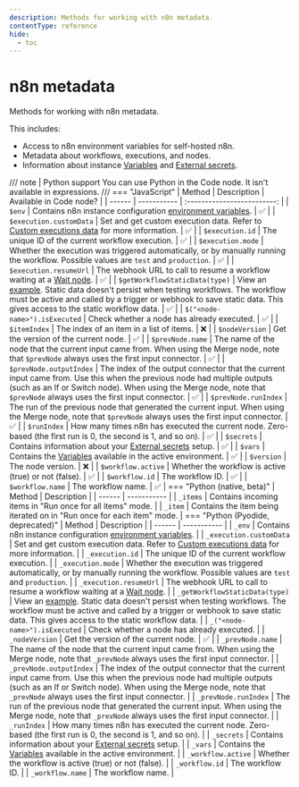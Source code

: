 ```yaml
---
description: Methods for working with n8n metadata.
contentType: reference
hide:
  - toc
---
```


# n8n metadata

Methods for working with n8n metadata.

This includes:

* Access to n8n environment variables for self-hosted n8n.
* Metadata about workflows, executions, and nodes.
* Information about instance [Variables](/code/variables.md) and [External secrets](/external-secrets.md).

/// note | Python support
You can use Python in the Code node. It isn't available in expressions.
///
=== "JavaScript"
	| Method | Description | Available in Code node? |
	| ------ | ----------- | :-------------------------: |
	| `$env` | Contains n8n instance configuration [environment variables](/hosting/configuration/environment-variables/index.md). | :white_check_mark: |
	| `$execution.customData` | Set and get custom execution data. Refer to [Custom executions data](/workflows/executions/custom-executions-data.md) for more information. | :white_check_mark: | 
	| `$execution.id` | The unique ID of the current workflow execution. | :white_check_mark: |
	| `$execution.mode` | Whether the execution was triggered automatically, or by manually running the workflow. Possible values are `test` and `production`. | :white_check_mark: |
	| `$execution.resumeUrl` | The webhook URL to call to resume a workflow waiting at a [Wait node](/integrations/builtin/core-nodes/n8n-nodes-base.wait.md). | :white_check_mark: |
	| `$getWorkflowStaticData(type)` | View an [example](/code/cookbook/builtin/get-workflow-static-data.md). Static data doesn't persist when testing workflows. The workflow must be active and called by a trigger or webhook to save static data. This gives access to the static workflow data. | :white_check_mark: |
	| `$("<node-name>").isExecuted` | Check whether a node has already executed. | :white_check_mark: |
	| `$itemIndex` | The index of an item in a list of items. | :x: |
	| `$nodeVersion` | Get the version of the current node. | :white_check_mark: |
	| `$prevNode.name` | The name of the node that the current input came from. When using the Merge node, note that `$prevNode` always uses the first input connector. | :white_check_mark: |
	| `$prevNode.outputIndex` | The index of the output connector that the current input came from. Use this when the previous node had multiple outputs (such as an If or Switch node).  When using the Merge node, note that `$prevNode` always uses the first input connector. | :white_check_mark: |
	| `$prevNode.runIndex` | The run of the previous node that generated the current input. When using the Merge node, note that `$prevNode` always uses the first input connector. | :white_check_mark: |
	| `$runIndex` | How many times n8n has executed the current node. Zero-based (the first run is 0, the second is 1, and so on). | :white_check_mark: |
	| `$secrets` | Contains information about your [External secrets](/external-secrets.md) setup. | :white_check_mark: |
	| `$vars` | Contains the [Variables](/code/variables.md) available in the active environment. | :white_check_mark: |
	| `$version` | The node version. | :x: |
	| `$workflow.active` | Whether the workflow is active (true) or not (false). | :white_check_mark: |
	| `$workflow.id` | The workflow ID. | :white_check_mark: |
	| `$workflow.name` | The workflow name. | :white_check_mark: |
=== "Python (native, beta)"
	| Method | Description |
	| ------ | ----------- |
	| `_items` | Contains incoming items in "Run once for all items" mode. |
	| `_item` | Contains the item being iterated on in "Run once for each item" mode. |
=== "Python (Pyodide, deprecated)"
	| Method | Description |
	| ------ | ----------- |
	| `_env` | Contains n8n instance configuration [environment variables](/hosting/configuration/environment-variables/index.md). |
	| `_execution.customData` | Set and get custom execution data. Refer to [Custom executions data](/workflows/executions/custom-executions-data.md) for more information. | 
	| `_execution.id` | The unique ID of the current workflow execution. | 
	| `_execution.mode` | Whether the execution was triggered automatically, or by manually running the workflow. Possible values are `test` and `production`. | 
	| `_execution.resumeUrl` | The webhook URL to call to resume a workflow waiting at a [Wait node](/integrations/builtin/core-nodes/n8n-nodes-base.wait.md). |
	| `_getWorkflowStaticData(type)` | View an [example](/code/cookbook/builtin/get-workflow-static-data.md). Static data doesn't persist when testing workflows. The workflow must be active and called by a trigger or webhook to save static data. This gives access to the static workflow data. |
	| `_("<node-name>").isExecuted` | Check whether a node has already executed. |
	| `_nodeVersion` | Get the version of the current node. | :white_check_mark: |
	| `_prevNode.name` | The name of the node that the current input came from. When using the Merge node, note that `_prevNode` always uses the first input connector. | 
	| `_prevNode.outputIndex` | The index of the output connector that the current input came from. Use this when the previous node had multiple outputs (such as an If or Switch node).  When using the Merge node, note that `_prevNode` always uses the first input connector. | 
	| `_prevNode.runIndex` | The run of the previous node that generated the current input. When using the Merge node, note that `_prevNode` always uses the first input connector. |
	| `_runIndex` | How many times n8n has executed the current node. Zero-based (the first run is 0, the second is 1, and so on). |
	| `_secrets` | Contains information about your [External secrets](/external-secrets.md) setup. | 
	| `_vars` | Contains the [Variables](/code/variables.md) available in the active environment. | 
	| `_workflow.active` | Whether the workflow is active (true) or not (false). |
	| `_workflow.id` | The workflow ID. | 
	| `_workflow.name` | The workflow name. |